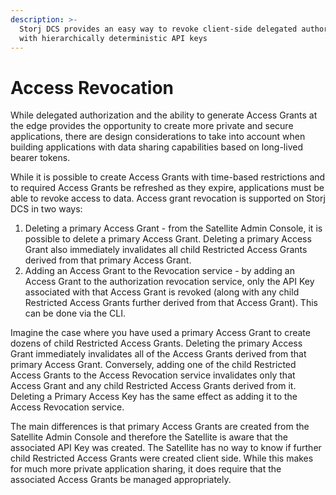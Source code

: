 ```yaml
---
description: >-
  Storj DCS provides an easy way to revoke client-side delegated authorization
  with hierarchically deterministic API keys
---
```


# Access Revocation

While delegated authorization and the ability to generate Access Grants at the edge provides the opportunity to create more private and secure applications, there are design considerations to take into account when building applications with data sharing capabilities based on long-lived bearer tokens.

While it is possible to create Access Grants with time-based restrictions and to required Access Grants be refreshed as they expire, applications must be able to revoke access to data. Access grant revocation is supported on Storj DCS in two ways:

1. Deleting a primary Access Grant - from the Satellite Admin Console, it is possible to delete a primary Access Grant. Deleting a primary Access Grant also immediately invalidates all child Restricted Access Grants derived from that primary Access Grant.
2. Adding an Access Grant to the Revocation service - by adding an Access Grant to the authorization revocation service, only the API Key associated with that Access Grant is revoked (along with any child Restricted Access Grants further derived from that Access Grant). This can be done via the CLI.

Imagine the case where you have used a primary Access Grant to create dozens of child Restricted Access Grants. Deleting the primary Access Grant immediately invalidates all of the Access Grants derived from that primary Access Grant. Conversely, adding one of the child Restricted Access Grants to the Access Revocation service invalidates only that Access Grant and any child Restricted Access Grants derived from it. Deleting a Primary Access Key has the same effect as adding it to the Access Revocation service.

The main differences is that primary Access Grants are created from the Satellite Admin Console and therefore the Satellite is aware that the associated API Key was created. The Satellite has no way to know if further child Restricted Access Grants were created client side. While this makes for much more private application sharing, it does require that the associated Access Grants be managed appropriately.
